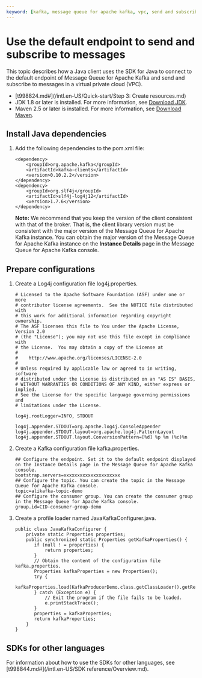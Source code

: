 ```yaml
---
keyword: [kafka, message queue for apache kafka, vpc, send and subscribe to messages, 9092]
---
```


# Use the default endpoint to send and subscribe to messages

This topic describes how a Java client uses the SDK for Java to connect to the default endpoint of Message Queue for Apache Kafka and send and subscribe to messages in a virtual private cloud \(VPC\).

-   [t998824.md\#](/intl.en-US/Quick-start/Step 3: Create resources.md)
-   JDK 1.8 or later is installed. For more information, see [Download JDK](https://www.oracle.com/java/technologies/javase-downloads.html).
-   Maven 2.5 or later is installed. For more information, see [Download Maven](http://maven.apache.org/download.cgi#).

## Install Java dependencies

1.  Add the following dependencies to the pom.xml file:

    ```
    <dependency>
        <groupId>org.apache.kafka</groupId>
        <artifactId>kafka-clients</artifactId>
        <version>0.10.2.2</version>
    </dependency>
    <dependency>
        <groupId>org.slf4j</groupId>
        <artifactId>slf4j-log4j12</artifactId>
        <version>1.7.6</version>
    </dependency>
    ```

    **Note:** We recommend that you keep the version of the client consistent with that of the broker. That is, the client library version must be consistent with the major version of the Message Queue for Apache Kafka instance. You can obtain the major version of the Message Queue for Apache Kafka instance on the **Instance Details** page in the Message Queue for Apache Kafka console.


## Prepare configurations

1.  Create a Log4j configuration file log4j.properties.

    ```
    # Licensed to the Apache Software Foundation (ASF) under one or more
    # contributor license agreements.  See the NOTICE file distributed with
    # this work for additional information regarding copyright ownership.
    # The ASF licenses this file to You under the Apache License, Version 2.0
    # (the "License"); you may not use this file except in compliance with
    # the License.  You may obtain a copy of the License at
    #
    #    http://www.apache.org/licenses/LICENSE-2.0
    #
    # Unless required by applicable law or agreed to in writing, software
    # distributed under the License is distributed on an "AS IS" BASIS,
    # WITHOUT WARRANTIES OR CONDITIONS OF ANY KIND, either express or implied.
    # See the License for the specific language governing permissions and
    # limitations under the License.
    
    log4j.rootLogger=INFO, STDOUT
    
    log4j.appender.STDOUT=org.apache.log4j.ConsoleAppender
    log4j.appender.STDOUT.layout=org.apache.log4j.PatternLayout
    log4j.appender.STDOUT.layout.ConversionPattern=[%d] %p %m (%c)%n
    ```

2.  Create a Kafka configuration file kafka.properties.

    ```
    ## Configure the endpoint. Set it to the default endpoint displayed on the Instance Details page in the Message Queue for Apache Kafka console.
    bootstrap.servers=xxxxxxxxxxxxxxxxxxxxx
    ## Configure the topic. You can create the topic in the Message Queue for Apache Kafka console.
    topic=alikafka-topic-demo
    ## Configure the consumer group. You can create the consumer group in the Message Queue for Apache Kafka console.
    group.id=CID-consumer-group-demo
    ```

3.  Create a profile loader named JavaKafkaConfigurer.java.

    ```
    public class JavaKafkaConfigurer {
        private static Properties properties;
        public synchronized static Properties getKafkaProperties() {
           if (null ! = properties) {
               return properties;
           }
           // Obtain the content of the configuration file kafka.properties.
           Properties kafkaProperties = new Properties();
           try {
               kafkaProperties.load(KafkaProducerDemo.class.getClassLoader().getResourceAsStream("kafka.properties"));
           } catch (Exception e) {
               // Exit the program if the file fails to be loaded.
               e.printStackTrace();
           }
           properties = kafkaProperties;
           return kafkaProperties;
        }
    }
    ```


## SDKs for other languages

For information about how to use the SDKs for other languages, see [t998844.md\#](/intl.en-US/SDK reference/Overview.md).

